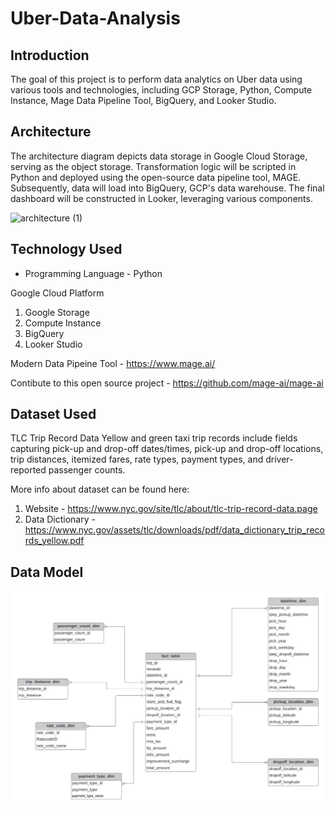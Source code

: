 # Uber-Data-Analysis

## Introduction

The goal of this project is to perform data analytics on Uber data using various tools and technologies, including GCP Storage, Python, Compute Instance, Mage Data Pipeline Tool, BigQuery, and Looker Studio.

## Architecture 
The architecture diagram depicts data storage in Google Cloud Storage, serving as the object storage. Transformation logic will be scripted in Python and deployed using the open-source data pipeline tool, MAGE. Subsequently, data will load into BigQuery, GCP's data warehouse. The final dashboard will be constructed in Looker, leveraging various components.

![architecture (1)](https://github.com/ishujeetSingh1/Uber-Data-Analysis/assets/142827400/a4761842-eb24-42ec-9fae-eba2c38ca171)


## Technology Used
- Programming Language - Python

Google Cloud Platform
1. Google Storage
2. Compute Instance 
3. BigQuery
4. Looker Studio

Modern Data Pipeine Tool - https://www.mage.ai/

Contibute to this open source project - https://github.com/mage-ai/mage-ai


## Dataset Used
TLC Trip Record Data
Yellow and green taxi trip records include fields capturing pick-up and drop-off dates/times, pick-up and drop-off locations, trip distances, itemized fares, rate types, payment types, and driver-reported passenger counts. 

More info about dataset can be found here:
1. Website - https://www.nyc.gov/site/tlc/about/tlc-trip-record-data.page
2. Data Dictionary - https://www.nyc.gov/assets/tlc/downloads/pdf/data_dictionary_trip_records_yellow.pdf

## Data Model
<img src="data_model.jpeg">


